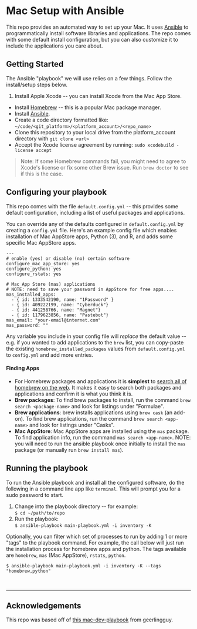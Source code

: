 # Mac Setup with Ansible

This repo provides an automated way to set up your Mac. It uses [Ansible](https://www.ansible.com) to programmatically install software libraries and applications. The repo comes with some default install configuration, but you can also customize it to include the applications you care about.


## Getting Started
The Ansible "playbook" we will use relies on a few things. Follow the install/setup steps below.

  1. Install Apple Xcode -- you can install Xcode from the Mac App Store.
  * Install [Homebrew](https://brew.sh) -- this is a popular Mac package manager. 
  * Install [Ansible](https://docs.ansible.com/ansible/latest/installation_guide/intro_installation.html#latest-releases-via-pip).
  * Create a code directory formatted like: `~/code/<git_platform>/<platform_account>/<repo_name>`
  * Clone this repository to your local drive from the platform_account directory with `git clone <url>`
  * Accept the Xcode license agreement by running: `sudo xcodebuild -license accept`

> Note: If some Homebrew commands fail, you might need to agree to Xcode's license or fix some other Brew issue. Run `brew doctor` to see if this is the case.

## Configuring your playbook

This repo comes with the file `default.config.yml` -- this provides some default configuration, including a list of useful packages and applications. 

You can override any of the defaults configured in `default.config.yml` by creating a `config.yml` file. Here's an example config file which enables installation of Mac AppStore apps, Python (3), and R, and adds some specific Mac AppStore apps.

```
---
# enable (yes) or disable (no) certain software
configure_mac_app_store: yes
configure_python: yes
configure_rstats: yes

# Mac App Store (mas) applications
# NOTE: need to save your password in AppStore for free apps....
mas_installed_apps:
  - { id: 1333542190, name: "1Password" } 
  - { id: 409222199, name: "Cyberduck"}
  - { id: 441258766, name: "Magnet"}
  - { id: 1179623856, name: "Pastebot"}
mas_email: "your-email@internet.com"
mas_password: ""
```

Any variable you include in your config file will *replace* the default value -- e.g. if you wanted to add applications to the `brew` list, you can copy-paste the existing `homebrew_installed_packages` values from `default.config.yml` to `config.yml` and add more entries. 

#### Finding Apps

* For Homebrew packages and applications it is **simplest** to [search all of homebrew on the web](https://formulae.brew.sh). It makes it easy to search both packages and applications and confirm it is what you think it is.
* **Brew packages**: To find brew packages to install, run the command `brew search <package-name>` and look for listings under "Formulae".
* **Brew applications**: brew installs applications using `brew cask` (an add-on). To find brew applications, run the command `brew search <app-name>` and look for listings under "Casks".
* **Mac AppStore**: Mac AppStore apps are installed using the `mas` package. To find application info, run the command `mas search <app-name>`. NOTE: you will need to run the ansible playbook once initially to install the `mas` package (or manually run `brew install mas`).

## Running the playbook

To run the Ansible playbook and install all the configured software, do the following in a command line app like `terminal`. This will prompt you for a sudo password to start.

1. Change into the playbook directory -- for example:  
	`$ cd ~/path/to/repo`
2. Run the playbook:  
	`$ ansible-playbook main-playbook.yml -i inventory -K`
 
Optionally, you can filter which set of processes to run by adding 1 or more "tags" to the playbook command. For example, the call below will just run the installation process for homebrew apps and python. The tags available are `homebrew`, `mas` (Mac AppStore), `rstats`, `python`.

	$ ansible-playbook main-playbook.yml -i inventory -K --tags "homebrew,python"


<br>

------

## Acknowledgements

This repo was based off of [this mac-dev-playbook](https://github.com/geerlingguy/mac-dev-playbook) from geerlingguy.

  